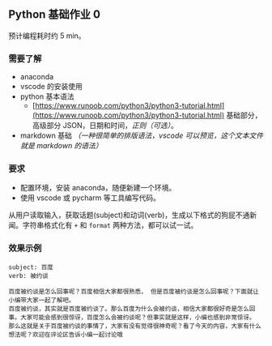 ## Python 基础作业 0

预计编程耗时约 5 min。

### 需要了解

- anaconda
- vscode 的安装使用
- python 基本语法
  - [https://www.runoob.com/python3/python3-tutorial.html](https://www.runoob.com/python3/python3-tutorial.html) 基础部分，高级部分 JSON，日期和时间，*正则（可选）*。
- markdown 基础 *（一种很简单的排版语法，vscode 可以预览，这个文本文件就是 markdown 的语法）*

### 要求

- 配置环境，安装 anaconda，随便新建一个环境。
- 使用 vscode 或 pycharm 等工具编写代码。

从用户读取输入，获取话题(subject)和动词(verb)，生成以下格式的狗屁不通新闻。字符串格式化有 `+` 和 `format` 两种方法，都可以试一试。

### 效果示例

```
subject: 百度
verb: 被约谈

百度被约谈是怎么回事呢？百度相信大家都很熟悉， 但是百度被约谈是怎么回事呢？下面就让小编带大家一起了解吧。 
百度被约谈，其实就是百度被约谈了。那么百度为什么会被约谈，相信大家都很好奇是怎么回事。大家可能会感到很惊讶，百度怎么会被约谈呢？但事实就是这样，小编也感到非常惊讶。
那么这就是关于百度被约谈的事情了，大家有没有觉得很神奇呢？看了今天的内容，大家有什么想法呢？欢迎在评论区告诉小编一起讨论哦
```